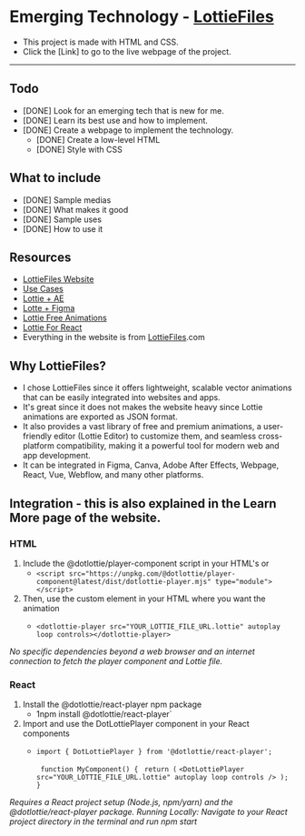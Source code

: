 # Emerging Technology - [LottieFiles](https://lottiefiles.com/)

- This project is made with HTML and CSS.
- Click the [Link] to go to the live webpage of the project.

---

## Todo
- [DONE] Look for an emerging tech that is new for me.
- [DONE] Learn its best use and how to implement.
- [DONE] Create a webpage to implement the technology.
    - [DONE] Create a low-level HTML
    - [DONE] Style with CSS

## What to include
- [DONE] Sample medias
- [DONE] What makes it good
- [DONE] Sample uses
- [DONE] How to use it

## Resources
- [LottieFiles Website](https://lottiefiles.com/)
- [Use Cases](https://lottiefiles.com/use-cases/website)
- [Lottie + AE](https://lottiefiles.com/plugins/after-effects)
- [Lotte + Figma](https://lottiefiles.com/plugins/figma)
- [Lottie Free Animations](https://lottiefiles.com/free-animations)
- [Lottie For React](https://developers.lottiefiles.com/docs/dotlottie-player/dotlottie-react/)
- Everything in the website is from [LottieFiles](https://lottiefiles.com/).com


## Why LottieFiles?
- I chose LottieFiles since it offers lightweight, scalable vector animations that can be easily integrated into websites and apps.
- It's great since it does not makes the website heavy since Lottie animations are exported as JSON format.
- It also provides a vast library of free and premium animations, a user-friendly editor (Lottie Editor) to customize them, and seamless cross-platform compatibility, making it a powerful tool for modern web and app development.
- It can be integrated in Figma, Canva, Adobe After Effects, Webpage, React, Vue, Webflow, and many other platforms.

## Integration - this is also explained in the Learn More page of the website.
### HTML
1. Include the @dotlottie/player-component script in your HTML's <head> or <body>
    - `<script src="https://unpkg.com/@dotlottie/player-component@latest/dist/dotlottie-player.mjs" type="module"></script>`
2. Then, use the <dotlottie-player> custom element in your HTML where you want the animation
    - `<dotlottie-player src="YOUR_LOTTIE_FILE_URL.lottie" autoplay loop controls></dotlottie-player>`

*No specific dependencies beyond a web browser and an internet connection to fetch the player component and Lottie file.* 

### React
1. Install the @dotlottie/react-player npm package
    - 1npm install @dotlottie/react-player`
2. Import and use the DotLottiePlayer component in your React components
    - `import { DotLottiePlayer } from '@dotlottie/react-player';`
        
       ` function MyComponent() {`
       ` return (`
        `<DotLottiePlayer src="YOUR_LOTTIE_FILE_URL.lottie" autoplay loop controls />
        );
        }`
    
*Requires a React project setup (Node.js, npm/yarn) and the @dotlottie/react-player package.*
*Running Locally: Navigate to your React project directory in the terminal and run npm start*
